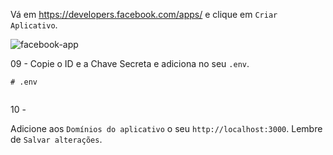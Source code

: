 Vá em https://developers.facebook.com/apps/ e clique em `Criar Aplicativo`.

![facebook-app](https://i.imgur.com/YuJqP1k.gif)


09 - 
Copie o ID e a Chave Secreta e adiciona no seu `.env`.

```
# .env


```

10 - 

Adicione aos `Domínios do aplicativo` o seu `http://localhost:3000`. Lembre de `Salvar alterações`.

